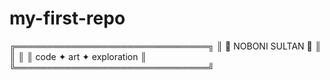 # my-first-repo
<p align="center">

╔═══════════════════════════════╗
 ║      🚀 NOBONI SULTAN 🚀     ║
║                               ║ 
 ║  code ✦ art ✦ exploration   ║
╚═══════════════════════════════╝

</p>
